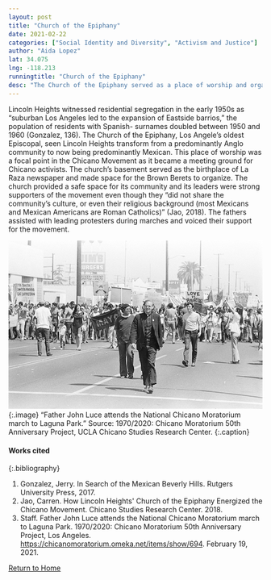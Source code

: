 ```yaml
---
layout: post
title: "Church of the Epiphany"
date: 2021-02-22
categories: ["Social Identity and Diversity", "Activism and Justice"]
author: "Aida Lopez"
lat: 34.075
lng: -118.213
runningtitle: "Church of the Epiphany"
desc: "The Church of the Epiphany served as a place of worship and organizing. This church offered a space for La Raza magazine and for Chicano activists to meet."
---
```

Lincoln Heights witnessed residential segregation in the early 1950s as “suburban Los Angeles led to the expansion of Eastside barrios,” the population of residents with Spanish- surnames doubled between 1950 and 1960 (Gonzalez, 136). The Church of the Epiphany, Los Angele’s oldest Episcopal, seen Lincoln Heights transform from a predominantly Anglo community to now being predominantly Mexican. This place of worship was a focal point in the Chicano Movement as it became a meeting ground for Chicano activists. The church’s basement served as the birthplace of La Raza newspaper and made space for the Brown Berets to organize. The church provided a safe space for its community and its leaders were strong supporters of the movement even though they “did not share the community’s culture, or even their religious background (most Mexicans and Mexican Americans are Roman Catholics)” (Jao, 2018). The fathers assisted with leading protesters during marches and voiced their support for the movement.

![Church of the Epiphany’s Father John Luce assisting with leading the National Chicano Moratorium march to Laguna Park](images/ChurchOfTheEpiphany_Pin2_Image1.jpg)
   {:.image} 
“Father John Luce attends the National Chicano Moratorium march to Laguna Park.” Source: 1970/2020: Chicano Moratorium 50th Anniversary Project, UCLA Chicano Studies Research Center.
   {:.caption} 


#### Works cited

{:.bibliography}
1. Gonzalez, Jerry. In Search of the Mexican Beverly Hills. Rutgers University Press, 2017.
2. Jao, Carren. How Lincoln Heights' Church of the Epiphany Energized the Chicano Movement. Chicano Studies Research Center. 2018.
3. Staff. Father John Luce attends the National Chicano Moratorium march to Laguna Park. 1970/2020: Chicano Moratorium 50th Anniversary Project, Los Angeles. https://chicanomoratorium.omeka.net/items/show/694. February 19, 2021.

[Return to Home](https://uclachicanxstudies.github.io/BarrioSuburbanisms/)
